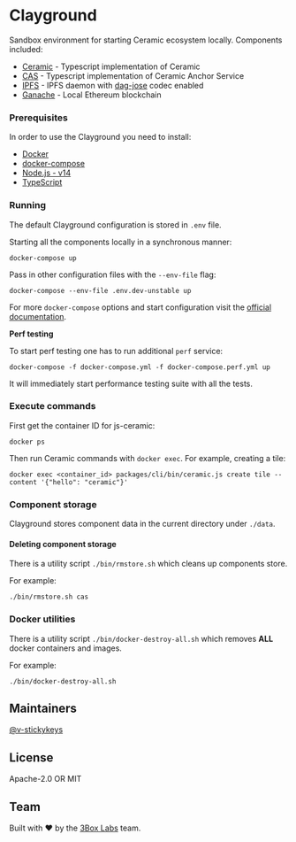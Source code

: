 # Clayground

Sandbox environment for starting Ceramic ecosystem locally. Components included:

* [Ceramic](https://github.com/ceramicnetwork/js-ceramic) - Typescript implementation of Ceramic
* [CAS](https://github.com/ceramicnetwork/ceramic-anchor-service) - Typescript implementation of Ceramic Anchor Service
* [IPFS](https://github.com/ceramicnetwork/js-ceramic/tree/develop/packages/ipfs-daemon) - IPFS daemon with [dag-jose](https://github.com/ceramicnetwork/js-dag-jose) codec enabled
* [Ganache](https://www.trufflesuite.com/ganache) - Local Ethereum blockchain

### Prerequisites

In order to use the Clayground you need to install:

* [Docker](https://docs.docker.com/get-docker/)
* [docker-compose](https://docs.docker.com/compose/install/)
* [Node.js - v14](https://nodejs.org)
* [TypeScript](https://www.typescriptlang.org)

### Running

The default Clayground configuration is stored in `.env` file.

Starting all the components locally in a synchronous manner:

```shell script
docker-compose up
```

Pass in other configuration files with the `--env-file` flag:

```shell script
docker-compose --env-file .env.dev-unstable up
```

For more `docker-compose` options and start configuration visit the [official documentation](https://docs.docker.com/compose/reference/overview/).

**Perf testing**

To start perf testing one has to run additional `perf` service:
```shell
docker-compose -f docker-compose.yml -f docker-compose.perf.yml up
```

It will immediately start performance testing suite with all the tests.

### Execute commands

First get the container ID for js-ceramic:
```shell script
docker ps
```

Then run Ceramic commands with `docker exec`. For example, creating a tile:
```shell script
docker exec <container_id> packages/cli/bin/ceramic.js create tile --content '{"hello": "ceramic"}'
```

### Component storage

Clayground stores component data in the current directory under `./data`.

#### Deleting component storage

There is a utility script `./bin/rmstore.sh` which cleans up components store.

For example:
```shell script
./bin/rmstore.sh cas
```

### Docker utilities

There is a utility script `./bin/docker-destroy-all.sh` which removes **ALL** docker containers and images.

For example:
```shell script
./bin/docker-destroy-all.sh
```

## Maintainers
[@v-stickykeys](https://github.com/v-stickykeys)

## License

Apache-2.0 OR MIT

## Team

Built with ❤️ by the [3Box Labs](https://3boxlabs.com) team.
